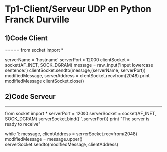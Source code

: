 # Tp1-Client/Serveur UDP en Python Franck Durville

## 1)Code Client
=====
from socket import *

serverName = 'hostname’
serverPort = 12000
clientSocket = socket(AF_INET, SOCK_DGRAM)
message = raw_input('Input lowercase sentence:’)
clientSocket.sendto(message,(serverName, serverPort))
modifiedMessage, serverAddress = clientSocket.recvfrom(2048)
print modifiedMessage 
clientSocket.close()


## 2)Code Serveur
----
from socket import *
serverPort = 12000
serverSocket = socket(AF_INET, SOCK_DGRAM)
serverSocket.bind(('', serverPort))
print "The server is ready to receive"

while 1:
	message, clientAddress = serverSocket.recvfrom(2048)
	modifiedMessage = message.upper()
	serverSocket.sendto(modifiedMessage, clientAddress)
